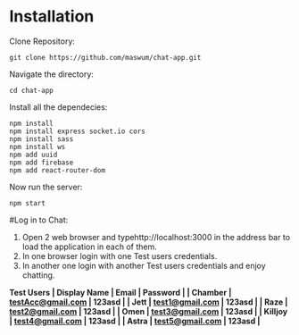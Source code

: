 # Installation
Clone Repository:
```
git clone https://github.com/maswum/chat-app.git
```
Navigate the directory:
```
cd chat-app
```
Install all the dependecies:
```
npm install
npm install express socket.io cors
npm install sass
npm install ws
npm add uuid
npm add firebase
npm add react-router-dom
```
Now run the server:
```
npm start
```
#Log in to Chat:

1. Open 2 web browser and typehttp://localhost:3000 in the address bar to load the application in each of them.
2. In one browser login with one Test users credentials.
3. In another one login with another Test users credentials and enjoy chatting.

<b>Test Users<b>
  | Display Name | Email | Password |
  | Chamber |  testAcc@gmail.com | 123asd |
  | Jett | test1@gmail.com | 123asd |
  | Raze | test2@gmail.com | 123asd |
  | Omen | test3@gmail.com | 123asd |
  | Killjoy | test4@gmail.com | 123asd |
  | Astra | test5@gmail.com | 123asd |
  
  
  
